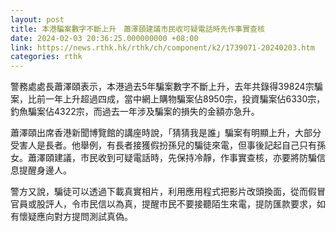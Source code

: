 ```yaml
---
layout: post
title: 本港騙案數字不斷上升　蕭澤頤建議市民收可疑電話時先作事實查核
date: 2024-02-03 20:36:25.000000000 +08:00
link: https://news.rthk.hk/rthk/ch/component/k2/1739071-20240203.htm
categories: rthk
---
```


警務處處長蕭澤頤表示，本港過去5年騙案數字不斷上升，去年共錄得39824宗騙案，比前一年上升超過四成，當中網上購物騙案佔8950宗，投資騙案佔6330宗，釣魚騙案佔4322宗，而過去一年涉及騙案的損失的金額亦急升。

蕭澤頤出席香港新聞博覽館的講座時說，「猜猜我是誰」騙案有明顯上升，大部分受害人是長者。他舉例，有長者接獲假扮孫兒的騙徒來電，但事後記起自己只有孫女。蕭澤頤建議，市民收到可疑電話時，先保持冷靜，作事實查核，亦要將防騙信息提醒身邊人。

警方又說，騙徒可以透過下載真實相片，利用應用程式把影片改頭換面，從而假冒官員或股評人，令市民信以為真，提醒市民不要接聽陌生來電，提防匯款要求，如有懷疑應向對方提問測試真偽。
